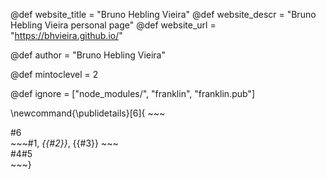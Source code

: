 <!--
Add here global page variables to use throughout your
website.
The website_* must be defined for the RSS to work
-->
@def website_title = "Bruno Hebling Vieira"
@def website_descr = "Bruno Hebling Vieira personal page"
@def website_url   = "https://bhvieira.github.io/"

@def author = "Bruno Hebling Vieira"

@def mintoclevel = 2

<!--
Add here files or directories that should be ignored by Franklin, otherwise
these files might be copied and, if markdown, processed by Franklin which
you might not want. Indicate directories by ending the name with a `/`.
-->
@def ignore = ["node_modules/", "franklin", "franklin.pub"]

<!--
Add here global latex commands to use throughout your
pages. It can be math commands but does not need to be.
For instance:
* \newcommand{\phrase}{This is a long phrase to copy.}
-->
\newcommand{\publidetails}[6]{
                ~~~
                <sup>
                <div class="publidetailscontainer">
                    <div class="publleft"> #6 </div>
                    <div class="publright"> ~~~#1, _{{#2}}_, {{#3}} ~~~ <br> #4#5 </div>
                </div>
                </sup>
                ~~~}

